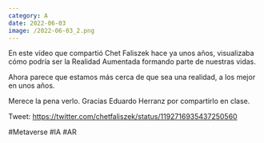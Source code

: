 ```yaml
--- 
category: A 
date: 2022-06-03 
image: /2022-06-03_2.png 
--- 
```


En este vídeo que compartió Chet Faliszek hace ya unos años, visualizaba cómo podría ser la Realidad Aumentada formando parte de nuestras vidas. 

Ahora parece que estamos más cerca de que sea una realidad, a los mejor en unos años. 

Merece la pena verlo. Gracias Eduardo Herranz por compartirlo en clase. 

Tweet: https://twitter.com/chetfaliszek/status/1192716935437250560

#Metaverse #IA #AR